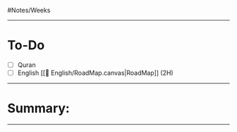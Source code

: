 
 #Notes/Weeks 

-----
# To-Do
- [ ] Quran 
- [ ] English [[🏴󠁧󠁢󠁥󠁮󠁧󠁿 English/RoadMap.canvas|RoadMap]] (2H)
--- 
# Summary: 


----



